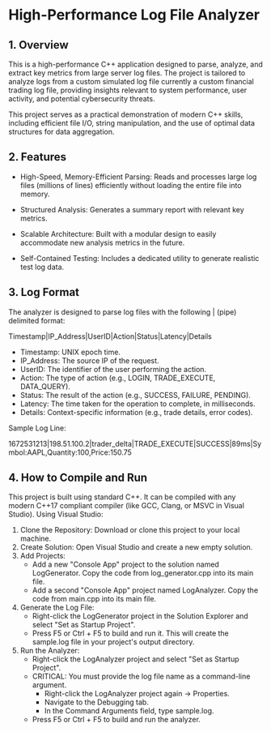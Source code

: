# High-Performance Log File Analyzer
## 1. Overview

This is a high-performance C++ application designed to parse, analyze, and extract key metrics from large server log files. The project is tailored to analyze logs from a custom simulated log file currently a custom financial trading log file, providing insights relevant to system performance, user activity, and potential cybersecurity threats.

This project serves as a practical demonstration of modern C++ skills, including efficient file I/O, string manipulation, and the use of optimal data structures for data aggregation.
## 2. Features

- High-Speed, Memory-Efficient Parsing: Reads and processes large log files (millions of lines) efficiently without loading the entire file into memory.

- Structured Analysis: Generates a summary report with relevant key metrics.

- Scalable Architecture: Built with a modular design to easily accommodate new analysis metrics in the future.

- Self-Contained Testing: Includes a dedicated utility to generate realistic test log data.
## 3. Log Format
The analyzer is designed to parse log files with the following | (pipe) delimited format:

Timestamp|IP_Address|UserID|Action|Status|Latency|Details

- Timestamp: UNIX epoch time.
- IP_Address: The source IP of the request.
- UserID: The identifier of the user performing the action.
- Action: The type of action (e.g., LOGIN, TRADE_EXECUTE, DATA_QUERY).
- Status: The result of the action (e.g., SUCCESS, FAILURE, PENDING).
- Latency: The time taken for the operation to complete, in milliseconds.
- Details: Context-specific information (e.g., trade details, error codes).

Sample Log Line:

1672531213|198.51.100.2|trader_delta|TRADE_EXECUTE|SUCCESS|89ms|Symbol:AAPL,Quantity:100,Price:150.75

## 4. How to Compile and Run
This project is built using standard C++. It can be compiled with any modern C++17 compliant compiler (like GCC, Clang, or MSVC in Visual Studio).
Using Visual Studio:
1. Clone the Repository: Download or clone this project to your local machine.
2. Create Solution: Open Visual Studio and create a new empty solution.
3. Add Projects:
   - Add a new "Console App" project to the solution named LogGenerator. Copy the code from log_generator.cpp into its main file.
   - Add a second "Console App" project named LogAnalyzer. Copy the code from main.cpp into its main file.
4. Generate the Log File:
   - Right-click the LogGenerator project in the Solution Explorer and select "Set as Startup Project".
   - Press F5 or Ctrl + F5 to build and run it. This will create the sample.log file in your project's output directory.
5. Run the Analyzer:
   - Right-click the LogAnalyzer project and select "Set as Startup Project".
   - CRITICAL: You must provide the log file name as a command-line argument.
     - Right-click the LogAnalyzer project again -> Properties.
     - Navigate to the Debugging tab.
     - In the Command Arguments field, type sample.log.
   - Press F5 or Ctrl + F5 to build and run the analyzer.
